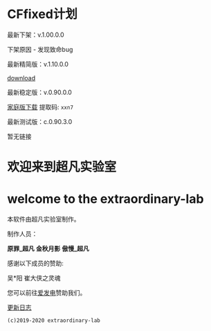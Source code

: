 # CFfixed计划

最新下架：v.1.00.0.0

下架原因 - 发现致命bug

最新精简版：v.1.10.0.0

[download](https://pan.baidu.com/s/1H1C_wVOB2NuV-PuFh9-JNQ)

最新稳定版：v.0.90.0.0

[家庭版下载](https://pan.baidu.com/s/1sEwrLw9KLJVa5dVkYwY2ug)  提取码: `xxn7`

最新测试版：c.0.90.3.0

暂无链接

# 欢迎来到超凡实验室

# welcome to the extraordinary-lab

本软件由超凡实验室制作。

制作人员：

**原罪_超凡** **金秋月影** **傲慢_超凡**

感谢以下成员的赞助:

吴*阳 崔大侠之灵魂

您可以前往[爱发电](https://afdian.net/@cfsys-gjx)赞助我们。

[更新日志](https://extraordinary-lab.github.io/cffixed/Update)

```
(c)2019-2020 extraordinary-lab
```
